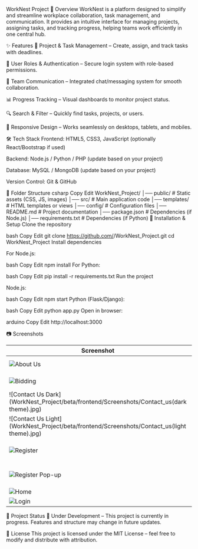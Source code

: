 WorkNest Project
📌 Overview
WorkNest is a platform designed to simplify and streamline workplace collaboration, task management, and communication.
It provides an intuitive interface for managing projects, assigning tasks, and tracking progress, helping teams work efficiently in one central hub.

✨ Features
📂 Project & Task Management – Create, assign, and track tasks with deadlines.

👥 User Roles & Authentication – Secure login system with role-based permissions.

💬 Team Communication – Integrated chat/messaging system for smooth collaboration.

📊 Progress Tracking – Visual dashboards to monitor project status.

🔍 Search & Filter – Quickly find tasks, projects, or users.

📱 Responsive Design – Works seamlessly on desktops, tablets, and mobiles.

🛠 Tech Stack
Frontend: HTML5, CSS3, JavaScript (optionally React/Bootstrap if used)

Backend: Node.js / Python / PHP (update based on your project)

Database: MySQL / MongoDB (update based on your project)

Version Control: Git & GitHub

📂 Folder Structure
csharp
Copy
Edit
WorkNest_Project/
│── public/               # Static assets (CSS, JS, images)
│── src/                  # Main application code
│── templates/            # HTML templates or views
│── config/                # Configuration files
│── README.md              # Project documentation
│── package.json           # Dependencies (if Node.js)
│── requirements.txt       # Dependencies (if Python)
🚀 Installation & Setup
Clone the repository

bash
Copy
Edit
git clone https://github.com/<your-username>/WorkNest_Project.git
cd WorkNest_Project
Install dependencies

For Node.js:

bash
Copy
Edit
npm install
For Python:

bash
Copy
Edit
pip install -r requirements.txt
Run the project

Node.js:

bash
Copy
Edit
npm start
Python (Flask/Django):

bash
Copy
Edit
python app.py
Open in browser:

arduino
Copy
Edit
http://localhost:3000

📷 Screenshots

| Screenshot                     | Description                 |
|-------------------------------|-----------------------------|
| ![About Us](WorkNest_Project/beta/frontend/Screenshots/About_us(1).jpg)          | About Us page               |
| ![Bidding](WorkNest_Project/beta/frontend/Screenshots/Bidding.jpg)               | Bidding page                |
| ![Contact Us Dark](WorkNest_Project/beta/frontend/Screenshots/Contact_us(dark theme).jpg) | Contact Us - Dark Theme     |
| ![Contact Us Light](WorkNest_Project/beta/frontend/Screenshots/Contact_us(light theme).jpg) | Contact Us - Light Theme    |
| ![Register](WorkNest_Project/beta/frontend/Screenshots/Register(user).jpg)       | User registration page      |
| ![Register Pop-up](WorkNest_Project/beta/frontend/Screenshots/Register_pop_up.jpg) | Registration pop-up window  |
| ![Home](WorkNest_Project/beta/frontend/Screenshots/home.jpg)                     | Homepage                   |
| ![Login](WorkNest_Project/beta/frontend/Screenshots/login.jpg)                   | Login page                 |



📌 Project Status
🚧 Under Development – This project is currently in progress. Features and structure may change in future updates.

📜 License
This project is licensed under the MIT License – feel free to modify and distribute with attribution.

